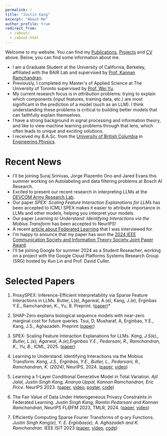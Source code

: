 ```yaml
---
permalink: /
title: "Justin Kang"
excerpt: "About Me"
author_profile: true
redirect_from: 
  - /about/
  - /about.html
---
```

Welcome to my website. You can find my <a href='publications'>Publications</a>, <a href='portfolio'>Projects</a> and <a href='files/Resume.pdf'>CV</a> above. Below, you can find some information about me.

* I am a Graduate Student at the University of California, Berkeley, affiliated with the BAIR Lab and supervised by <a href='https://people.eecs.berkeley.edu/~kannanr'>Prof. Kannan Ramchandran</a>.
* Previously, I completed my Master's of Applied Science at The University of Toronto supervised by <a href='https://www.comm.utoronto.ca/~weiyu/'>Prof. Wei Yu</a>.
* My current research focus is in *attribution* problems: trying to explain which components (input features, training data, etc.) are most significant in the prediction of a model (such as an LLM). I think understanding these problems is critical to building better models that can faithfully explain themselves.
* I have a strong background in signal processing and information theory, and like to view machine learning problems through that lens, which often leads to unique and exciting solutions.
* I received my B.A.Sc. from the <a href='https://www.ubc.ca/'>University of British Columbia</a> in <a href="https://www.engphys.ubc.ca/">Engineering Physics</a>.

Recent News
======
* I'll be joining Suraj Srinivas, Jorge Piazentin Ono and Jared Evans this summer working on Autolabeling and data filtering problems at Bosch AI Research.
* Excited to present our recent research in interpreting LLMs at the <a href="https://arl.devcom.army.mil/">DEVCOM Army Research Lab</a>.
* Our paper *SPEX: Scaling Feature Interaction Explanations for LLMs* has been accepted to ICML! SPEX makes it easier to attribute importance in LLMs and other models, helping you interpret your models.
* Our paper *Learning to Understand: Identifying Interactions via the Mobius Transform* has been accepted to NeurIPS!
* A recent <a href="https://builtin.com/articles/what-is-federated-learning">article about Federated Learning</a> that I was interviewed for.
* I'm happy to anounce that my paper has won the <a href="https://www.itsoc.org/news/recipients-2024-ieee-communication-society-and-information-theory-society-joint-paper-award">2024 IEEE Communication Society and Information Theory Society Joint Paper Award</a>.
* I'll be joining Google for summer 2024 as a Student Reseacher, working on a project with the Google Cloud Platforms Systems Research Group (SRG) hosted by Kun Lin and Prof. David Culler.


Selected Papers
======

1. ProxySPEX: Inference-Efficient Interpretability via Sparse Feature Interactions in LLMs. Butler, L(e), Agarwal, A.(e), Kang, J.(e), Erginbas Y.E.,  Ramchandran, K., Yu, B. Preprint. (<a href="https://arxiv.org/abs/2505.17495">paper</a>)*

2. SHAP-Zero explains biological sequence models with near-zero marginal cost for future queries. Tsui, D, Musharaf, A, Erginbas, Y.E.,  Kang, J.S., Aghazadeh. Preprint (<a href="https://arxiv.org/abs/2410.19236">paper</a>)

3. SPEX: Scaling Feature Interaction Explanations for LLMs. *Kang, J.S(e)., Butler, L.(e), Agarwal, A.(e),Erginbas Y.E., Pedarsani, R., Ramchandran, K., Yu, B.*, ICML, 2025. (<a href="https://arxiv.org/abs/2502.13870">paper</a>)

4. Learning to Understand: Identifying Interactions via the Mobius Transform. *Kang, J.S., Erginbas, Y.E., Butler, L., Pedarsani, R., Ramchandran, K. (2024)*, NeurIPS, 2024. (<a href="https://arxiv.org/abs/2402.02631">paper</a>, <a href="https://www.youtube.com/watch?v=5-OHk25H1mE">video</a>) 

5. Learning a 1-Layer Conditional Generative Model in Total Variation. *Ajil Jalal, Justin Singh Kang, Ananya Uppal, Kannan Ramchandran, Eric Price*. NeurIPS 2023. (<a href='https://openreview.net/forum?id=wImYhdu4VF'>paper</a>, <a href='https://nips.cc/virtual/2023/poster/70066'>video</a>, <a href='https://nips.cc/media/PosterPDFs/NeurIPS%202023/70066.png?t=1702321855.5320883'>poster</a>, <a href='https://github.com/basics-lab/learningGenerativeModels'>code</a>)

6. The Fair Value of Data Under Heterogeneous Privacy Constraints in Federated Learning. *Justin Singh Kang, Ramtin Pedarsani and Kannan Ramchandran*, NeurIPS FL@FM 2023, TMLR, 2024. (<a href='https://arxiv.org/abs/2301.13336'>paper</a>, <a href='https://www.youtube.com/watch?v=S_DBTIlaodE'>video</a>)

7. Efficiently Computing Sparse Fourier Transforms of q-ary Functions. *Justin Singh Kang(e), Y. E. Erginbas(e), A. Aghazadeh and K. Ramchandran*. IEEE ISIT 2023 (<a href='https://ieeexplore.ieee.org/document/10206686'>paper</a>, <a href='https://www.youtube.com/watch?v=_UgRE1iSrzY&t=2s'>video</a>, <a href='https://github.com/basics-lab/qsft'>code</a>)
